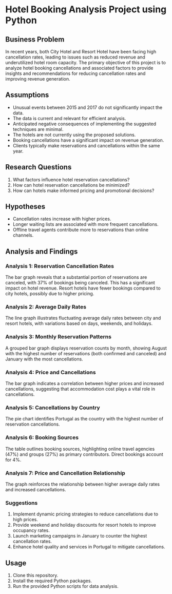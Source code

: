 # Hotel Booking Analysis Project using Python

## Business Problem
In recent years, both City Hotel and Resort Hotel have been facing high cancellation rates, leading to issues such as reduced revenue and underutilized hotel room capacity. The primary objective of this project is to analyze hotel booking cancellations and associated factors to provide insights and recommendations for reducing cancellation rates and improving revenue generation.

## Assumptions
- Unusual events between 2015 and 2017 do not significantly impact the data.
- The data is current and relevant for efficient analysis.
- Anticipated negative consequences of implementing the suggested techniques are minimal.
- The hotels are not currently using the proposed solutions.
- Booking cancellations have a significant impact on revenue generation.
- Clients typically make reservations and cancellations within the same year.

## Research Questions
1. What factors influence hotel reservation cancellations?
2. How can hotel reservation cancellations be minimized?
3. How can hotels make informed pricing and promotional decisions?

## Hypotheses
- Cancellation rates increase with higher prices.
- Longer waiting lists are associated with more frequent cancellations.
- Offline travel agents contribute more to reservations than online channels.

## Analysis and Findings
### Analysis 1: Reservation Cancellation Rates
The bar graph reveals that a substantial portion of reservations are canceled, with 37% of bookings being canceled. This has a significant impact on hotel revenue. Resort hotels have fewer bookings compared to city hotels, possibly due to higher pricing.

### Analysis 2: Average Daily Rates
The line graph illustrates fluctuating average daily rates between city and resort hotels, with variations based on days, weekends, and holidays.

### Analysis 3: Monthly Reservation Patterns
A grouped bar graph displays reservation counts by month, showing August with the highest number of reservations (both confirmed and canceled) and January with the most cancellations.

### Analysis 4: Price and Cancellations
The bar graph indicates a correlation between higher prices and increased cancellations, suggesting that accommodation cost plays a vital role in cancellations.

### Analysis 5: Cancellations by Country
The pie chart identifies Portugal as the country with the highest number of reservation cancellations.

### Analysis 6: Booking Sources
The table outlines booking sources, highlighting online travel agencies (47%) and groups (27%) as primary contributors. Direct bookings account for 4%.

### Analysis 7: Price and Cancellation Relationship
The graph reinforces the relationship between higher average daily rates and increased cancellations.

### Suggestions
1. Implement dynamic pricing strategies to reduce cancellations due to high prices.
2. Provide weekend and holiday discounts for resort hotels to improve occupancy rates.
3. Launch marketing campaigns in January to counter the highest cancellation rates.
4. Enhance hotel quality and services in Portugal to mitigate cancellations.

## Usage
1. Clone this repository.
2. Install the required Python packages.
3. Run the provided Python scripts for data analysis.

